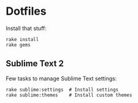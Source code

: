 # Dotfiles

Install that stuff:

```
rake install
rake gems
```

## Sublime Text 2

Few tasks to manage Sublime Text settings:

```
rake sublime:settings  # Install settings
rake sublime:themes    # Install custom themes
```